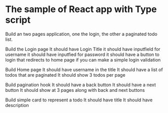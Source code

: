 # The sample of React app with Type script

Build an two pages application, one the login, the other a paginated todo list.

Build the Login page
It should have Login Title
it should have inputfield for username
it should have inputfied for password
it should have a button to login that redirects to home page
if you can make a simple login validation

Build Home page
It should have username in the title
It should have a list of todos that are paginated
It should show 3 todos per page

Build pagination hook
It should have a back button
It should have a next button
It should show at 3 pages along with back and next buttons

Build simple card to represent a todo
It should have title
It should have description
